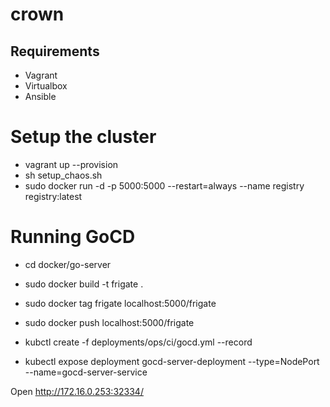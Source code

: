 # crown


## Requirements

* Vagrant
* Virtualbox
* Ansible

# Setup the cluster

* vagrant up --provision
* sh setup_chaos.sh
* sudo docker run -d -p 5000:5000 --restart=always --name registry registry:latest


# Running GoCD

* cd docker/go-server
* sudo docker build -t frigate .
* sudo docker tag frigate localhost:5000/frigate
* sudo docker push localhost:5000/frigate

* kubctl create -f deployments/ops/ci/gocd.yml --record
* kubectl expose deployment gocd-server-deployment --type=NodePort --name=gocd-server-service

Open http://172.16.0.253:32334/
